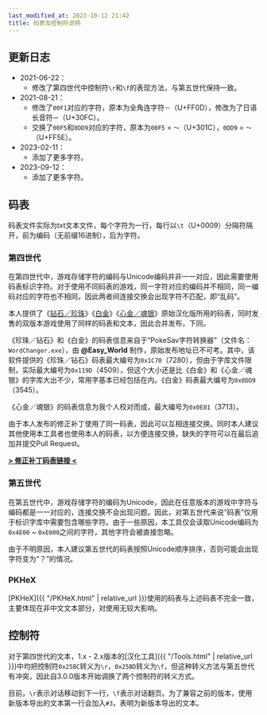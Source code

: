 ```yaml
---
last_modified_at: 2023-10-12 21:42
title: 码表及控制符说明
---
```

## 更新日志
- 2021-06-22：
  - 修改了第四世代中控制符`\r`和`\f`的表现方法，与第五世代保持一致。
- 2021-08-21：
  - 修改了`00F1`对应的字符，原本为全角连字符`－`（U+FF0D），修改为了日语长音符`ー`（U+30FC）。
  - 交换了`00F5`和`0DD9`对应的字符，原本为`00F5` = `〜`（U+301C），`0DD9` = `～`（U+FF5E）。
- 2023-02-11：
  - 添加了更多字符。
- 2023-09-12：
  - 添加了更多字符。

## 码表
码表文件实际为txt文本文件，每个字符为一行，每行以`\t`（U+0009）分隔符隔开，前为编码（无前缀16进制），后为字符。

### 第四世代
在第四世代中，游戏存储字符的编码与Unicode编码并非一一对应，因此需要使用码表标识字符。对于使用不同码表的游戏，同一字符对应的编码并不相同，同一编码对应的字符也不相同，因此两者间连接交换会出现字符不匹配，即“乱码”。

本人提供了《[钻石／珍珠](https://github.com/Xzonn/PokemonChineseTranslationRevise/raw/master/files/CharTable_DP_YYJoy.txt)》《[白金](https://github.com/Xzonn/PokemonChineseTranslationRevise/raw/master/files/CharTable_Pt_ACG.txt)》《[心金／魂银](https://github.com/Xzonn/PokemonChineseTranslationRevise/raw/master/files/CharTable_Pt_HGSS.txt)》原始汉化版所用的码表，同时发售的双版本游戏使用了同样的码表和文本，因此合并发布，下同。

《珍珠／钻石》和《白金》的码表信息来自于“PokeSav字符转换器”（文件名：`WordChanger.exe`），由 **@Easy_World** 制作，原始发布地址已不可考。其中，该软件提供的《珍珠／钻石》码表最大编号为`0x1C70`（7280），但由于字库文件限制，实际最大编号为`0x119D`（4509），但这个大小还是比《白金》和《心金／魂银》的字库大出不少，常用字基本已经包括在内。《白金》码表最大编号为`0x0DD9`（3545）。

《心金／魂银》的码表信息为我个人校对而成，最大编号为`0x0E81`（3713）。

由于本人发布的修正补丁使用了同一码表，因此可以互相连接交换。同时本人建议其他使用本工具者也使用本人的码表，以方便连接交换，缺失的字符可以在最后追加并提交Pull Request。

**[> 修正补丁码表链接 <](https://github.com/Xzonn/PokemonChineseTranslationRevise/raw/master/files/CharTable.txt)**

### 第五世代
在第五世代中，游戏存储字符的编码为Unicode，因此在任意版本的游戏中字符与编码都是一一对应的，连接交换不会出现问题。因此，对第五世代来说“码表”仅用于标识字库中需要包含哪些字符。由于一些原因，本工具仅会读取Unicode编码为`0x4E00` ~ `0xE000`之间的字符，其他字符会被直接忽略。

由于不明原因，本人建议第五世代的码表按照Unicode顺序排序，否则可能会出现字符变为“？”的情况。

### PKHeX
[PKHeX]({{ "/PKHeX.html" | relative_url }})使用的码表与上述码表不完全一致，主要体现在非中文文本部分，对使用无较大影响。

## 控制符
对于第四世代的文本，1.x - 2.x版本的[汉化工具]({{ "/Tools.html" | relative_url }})中均把控制符`0x25BC`转义为`\r`，`0x25BD`转义为`\f`，但这种转义方法与第五世代有冲突，因此自3.0.0版本开始调换了两个控制符的转义方式。

目前，`\r`表示对话移动到下一行，`\f`表示对话翻页。为了兼容之前的版本，使用新版本导出的文本第一行会加入`#3`，表明为新版本导出的文本。